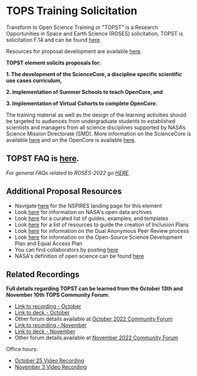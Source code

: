 # TOPS Training Solicitation 

Transform to Open Science Training or "TOPST" is a Research Opportunities in Space and Earth Science (ROSES) solicitation. TOPST is solicitation F.14 and can be found [here](https://nspires.nasaprs.com/external/viewrepositorydocument/cmdocumentid=860824/solicitationId=%7BAB776446-03A8-4C24-845D-2E5A2ADA2D5A%7D/viewSolicitationDocument=1/F.14_TOPST_Amend46.pdf). 

Resources for proposal development are available [here](./proposal_resources.md).

**TOPST element solicits proposals for:**

**1. The development of the ScienceCore, a discipline specific scientific use cases curriculum,** 

**2. Implementation of Summer Schools to teach OpenCore, and** 

**3. Implementation of Virtual Cohorts to complete OpenCore.** 

The training material as well as the design of the learning activities should be targeted to audiences from undergraduate students to established scientists and managers from all science disciplines supported by NASA’s Science Mission Directorate (SMD). More information on the ScienceCore is available [here](https://github.com/nasa/Transform-to-Open-Science/blob/main/docs/Area2_Capacity_Sharing/ScienceCore/readme.md) and on the OpenCore is available [here](https://github.com/nasa/Transform-to-Open-Science/blob/main/docs/Area2_Capacity_Sharing/OpenCore/readme.md).

## TOPST FAQ is [here](https://doi.org/10.5281/zenodo.7194641).
*For general FAQs related to ROSES-2022 go [HERE](https://science.nasa.gov/researchers/sara/faqs#14).*

## Additional Proposal Resources
* Navigate [here](https://nspires.nasaprs.com/external/solicitations/summary.do?solId=%7bAB776446-03A8-4C24-845D-2E5A2ADA2D5A%7d&path=&method=init) for the NSPIRES landing page for this element
* Look [here](./NASA_open_data.md) for information on NASA's open data archives
* Look [here](./proposal_resources.md) for a curated list of guides, examples, and templates
* Look [here](./inclusion_plan_resources.md) for a list of resources to guide the creation of Inclusion Plans
* Look [here](https://science.nasa.gov/researchers/dual-anonymous-peer-review) for information on the Dual Anonymous Peer Review process
* Look [here](./TOPST_proposal_elements.md) for information on the Open-Source Science Development Plan and Equal Access Plan 
* You can find collaborators by posting [here](https://github.com/nasa/Transform-to-Open-Science/discussions/281)
* NASA's definition of open science can be found [here](https://github.com/nasa/Transform-to-Open-Science/blob/main/docs/Area4_Moving_To_Openness/Open_Science.md)

## Related Recordings
**Full details regarding TOPST can be learned from the October 13th and November 10th TOPS Community Forum:**
* [Link to recording - October](https://www.youtube.com/watch?v=wTtmdWqUr1c)
* [Link to deck - October](https://doi.org/10.5281/zenodo.7195790)
* Other forum details available at [October 2022 Community Forum](https://github.com/nasa/Transform-to-Open-Science/blob/main/docs/Area1_Engagement/Community_Forums/2022_Forums/20221013_community_forum.md)
* [Link to recording - November](https://www.youtube.com/watch?v=qAhDVhPKrwM)
* [Link to deck - November](https://doi.org/10.5281/zenodo.7311818)
* Other forum details available at [November 2022 Community Forum](https://github.com/nasa/Transform-to-Open-Science/blob/main/docs/Area1_Engagement/Community_Forums/2022_Forums/20221110_community_forum.md)

Office hours:
* [October 25 Video Recording](https://www.youtube.com/watch?v=LFwQj8vuRFI)
* [November 3 Video Recording](https://www.youtube.com/watch?v=VbrGPoKbtJU)
